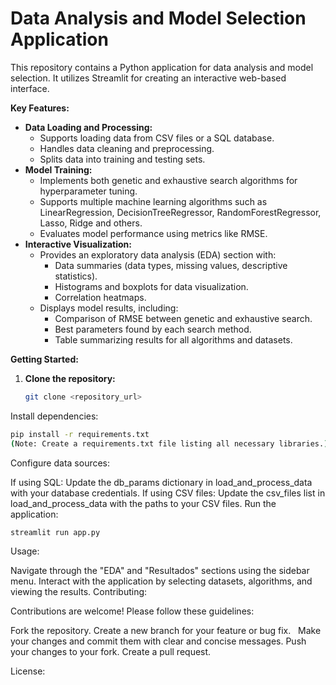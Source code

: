 # Data Analysis and Model Selection Application

This repository contains a Python application for data analysis and model selection. It utilizes Streamlit for creating an interactive web-based interface.

**Key Features:**

* **Data Loading and Processing:**
    - Supports loading data from CSV files or a SQL database.
    - Handles data cleaning and preprocessing.
    - Splits data into training and testing sets.
* **Model Training:**
    - Implements both genetic and exhaustive search algorithms for hyperparameter tuning.
    - Supports multiple machine learning algorithms such as LinearRegression, DecisionTreeRegressor, RandomForestRegressor, Lasso, Ridge and others.
    - Evaluates model performance using metrics like RMSE.
* **Interactive Visualization:**
    - Provides an exploratory data analysis (EDA) section with:
        - Data summaries (data types, missing values, descriptive statistics).
        - Histograms and boxplots for data visualization.
        - Correlation heatmaps.
    - Displays model results, including:
        - Comparison of RMSE between genetic and exhaustive search.
        - Best parameters found by each search method.
        - Table summarizing results for all algorithms and datasets.

**Getting Started:**

1. **Clone the repository:**
   ```bash
   git clone <repository_url>
   ```
Install dependencies:

```bash
pip install -r requirements.txt 
(Note: Create a requirements.txt file listing all necessary libraries.)
```

Configure data sources:

If using SQL:
Update the db_params dictionary in load_and_process_data with your database credentials.
If using CSV files:
Update the csv_files list in load_and_process_data with the paths to your CSV files.
Run the application:
 ```bash
streamlit run app.py
 ```

Usage:

Navigate through the "EDA" and "Resultados" sections using the sidebar menu.
Interact with the application by selecting datasets, algorithms, and viewing the results.
Contributing:

Contributions are welcome! Please follow these guidelines:

Fork the repository.
Create a new branch for your feature or bug fix.   
Make your changes and commit them with clear and concise messages.
Push your changes to your fork.
Create a pull request.   

License:
